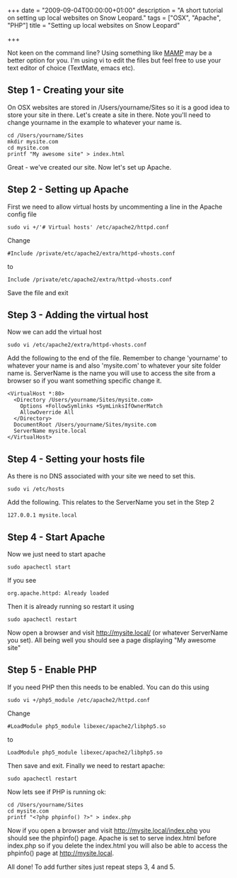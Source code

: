 +++
date = "2009-09-04T00:00:00+01:00"
description = "A short tutorial on setting up local websites on Snow Leopard."
tags = ["OSX", "Apache", "PHP"]
title = "Setting up local websites on Snow Leopard"

+++

Not keen on the command line? Using something like [MAMP][1] may be a better option for you. I'm using vi to edit the files but feel free to use your text editor of choice (TextMate, emacs etc). 

## Step 1 - Creating your site

On OSX websites are stored in /Users/yourname/Sites so it is a good idea to store your site in there. Let's create a site in there. Note you'll need to change yourname in the example to whatever your name is. 

    cd /Users/yourname/Sites 
    mkdir mysite.com 
    cd mysite.com 
    printf "My awesome site" > index.html 

Great - we've created our site. Now let's set up Apache.

## Step 2 - Setting up Apache

First we need to allow virtual hosts by uncommenting a line in the Apache config file 

    sudo vi +/'# Virtual hosts' /etc/apache2/httpd.conf

Change 

    #Include /private/etc/apache2/extra/httpd-vhosts.conf

to  

    Include /private/etc/apache2/extra/httpd-vhosts.conf

Save the file and exit

## Step 3 - Adding the virtual host

Now we can add the virtual host 

    sudo vi /etc/apache2/extra/httpd-vhosts.conf

Add the following to the end of the file. Remember to change 'yourname' to whatever your name is and also 'mysite.com' to whatever your site folder name is. ServerName is the name you will use to access the site from a browser so if you want something specific change it.  

    <VirtualHost *:80> 
      <Directory /Users/yourname/Sites/mysite.com> 
        Options +FollowSymlinks +SymLinksIfOwnerMatch
        AllowOverride All 
      </Directory> 
      DocumentRoot /Users/yourname/Sites/mysite.com 
      ServerName mysite.local 
    </VirtualHost> 

## Step 4 - Setting your hosts file

As there is no DNS associated with your site we need to set this. 

    sudo vi /etc/hosts

Add the following. This relates to the ServerName you set in the Step 2 

    127.0.0.1 mysite.local

## Step 4 - Start Apache

Now we just need to start apache 

    sudo apachectl start

If you see  

    org.apache.httpd: Already loaded

Then it is already running so restart it using  

    sudo apachectl restart

Now open a browser and visit <http://mysite.local/> (or whatever ServerName you set). All being well you should see a page displaying "My awesome site"

## Step 5 - Enable PHP

If you need PHP then this needs to be enabled. You can do this using 

    sudo vi +/php5_module /etc/apache2/httpd.conf

Change 

    #LoadModule php5_module libexec/apache2/libphp5.so

to 

    LoadModule php5_module libexec/apache2/libphp5.so

Then save and exit. Finally we need to restart apache: 

    sudo apachectl restart

Now lets see if PHP is running ok: 

    cd /Users/yourname/Sites 
    cd mysite.com 
    printf "<?php phpinfo() ?>" > index.php 

Now if you open a browser and visit http://mysite.local/index.php you should see the phpinfo() page. Apache is set to serve index.html before index.php so if you delete the index.html you will also be able to access the phpinfo() page at http://mysite.local.

All done! To add further sites just repeat steps 3, 4 and 5.

 [1]: http://www.mamp.info/en/index.html
